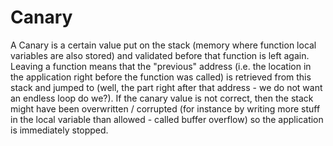 # Canary

A Canary is a certain value put on the stack (memory where function local variables are also stored) and validated before that function is left again.
Leaving a function means that the "previous" address (i.e. the location in the application right before the function was called) is retrieved from this stack
and jumped to (well, the part right after that address - we do not want an endless loop do we?). If the canary value is not correct,
then the stack might have been overwritten / corrupted (for instance by writing more stuff in the local variable than allowed - called buffer overflow)
so the application is immediately stopped.

